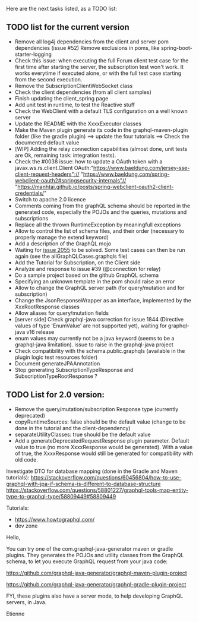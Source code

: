 Here are the next tasks listed, as a TODO list:


## TODO list for the current version
* Remove all log4j dependencies from the client and server pom dependencies (issue #52)
   Remove exclusions in poms, like spring-boot-starter-logging
* Check this issue: when executing the full Forum client test case for the first time after starting the server, the subscription test won't work. It works everytime if executed alone, or with the full test case starting from the second execution.
* Remove the SubscriptionClientWebSocket class
* Check the client dependencies (from all client samples)
* Finish updating the client_spring page
* Add unit test in runtime, to test the Reactive stuff
* Check the WebClient with a default TLS configuration on a well known server
* Update the README with the XxxxExecutor classes
* Make the Maven plugin generate its code in the graphql-maven-plugin folder (like the gradle plugin)
==> update the four tutorials
==> Check the documented default value
* [WIP] Adding the relay connection capabilities (almost done, unit tests are Ok, remaining task: integration tests).
* Check the #0038 issue: how to update a OAuth token with a javax.ws.rs.client.Client 
	OAuth:"https://www.baeldung.com/jersey-sse-client-request-headers";//
	"https://www.baeldung.com/spring-webclient-oauth2#springsecurity-internals"//
	"https://manhtai.github.io/posts/spring-webclient-oauth2-client-credentials/"
* Switch to apache 2.0 licence
* Comments coming from the graphQL schema should be reported in the generated code, especially the POJOs and the queries, mutations and subscriptions
* Replace all the thrown RuntimeException by meaningfull exceptions
* Allow to control the list of schema files, and their order (necessary to properly manage the extend keyword)
* Add a description of the GraphQL mojo
* Waiting for [issue 2055](https://github.com/graphql-java/graphql-java/issues/2055) to be solved. Some test cases can then be run again (see the allGraphQLCases.graphqls file)
* Add the Tutorial for Subscription, on the Client side
* Analyze and response to issue #39 (@connection for relay)
* Do a sample project based on the github GraphQL schema
* Specifying an unknown template in the pom should raise an error
* Allow to change the GraphQL server path (for query/mutation and for subscription)
* Change the JsonResponseWrapper as an interface, implemented by the XxxRootResponse classes
* Allow aliases for query/mutation fields
* [server side] Check graphql-java correction for issue 1844 (Directive values of type 'EnumValue' are not supported yet), waiting for graphql-java v16 release
* enum values may currently not be a java keyword (seems to be a graphql-java limitation). issue to raise in the graphql-java project
* Check compatibility with the schema.public.graphqls (available in the plugin logic test resources folder)
* Document generateJPAAnnotation 
* Stop generating SubscriptionTypeResponse and SubscriptionTypeRootResponse ?

## TODO List for 2.0 version:
* Remove the query/mutation/subscription Response type (currently deprecated)
* copyRuntimeSources: false should be the default value (change to be done in the tutorial and the client-dependency)
* separateUtilityClasses: true should be the default value
* Add a generateDeprecatedRequestResponse plugin parameter. Default value to true (no more XxxxResponse would be generated). With a value of true, the XxxxResponse would still be generated for compatibility with old code.



Investigate DTO for database mapping (done in the Gradle and Maven tutorials):
https://stackoverflow.com/questions/60456804/how-to-use-graphql-with-jpa-if-schema-is-different-to-database-structure
https://stackoverflow.com/questions/58801227/graphql-tools-map-entity-type-to-graphql-type/58809449#58809449


Tutorials:
- https://www.howtographql.com/
- dev zone



Hello,

  You can try one of the com.graphql-java-generator maven or gradle plugins.
They generates the POJOs and utility classes from the GraphQL schema, to let you execute GraphQL request from your java code:

https://github.com/graphql-java-generator/graphql-maven-plugin-project

https://github.com/graphql-java-generator/graphql-gradle-plugin-project

FYI, these plugins also have a server mode, to help developing GraphQL servers, in Java.

Etienne  